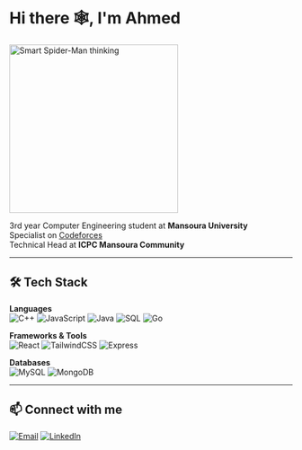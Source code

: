 # Hi there 🕸️, I'm Ahmed  

<img src="https://media.giphy.com/media/v1.Y2lkPWVjZjA1ZTQ3bWtvODY5bjUzdHFxNnR6ZXh4eXI0NDhncGpmeXVkN3E3MXJmb2NhbiZlcD12MV9naWZzX3NlYXJjaCZjdD1n/oXnN2TNSgfJQI/giphy.gif" width="300" alt="Smart Spider-Man thinking"/>

3rd year Computer Engineering student at **Mansoura University**  
Specialist on [Codeforces](https://codeforces.com/profile/ahmed-07)  
Technical Head at **ICPC Mansoura Community**  

---

## 🛠 Tech Stack  

**Languages**  
![C++](https://img.shields.io/badge/C++-00599C?style=for-the-badge&logo=cplusplus&logoColor=white) ![JavaScript](https://img.shields.io/badge/JavaScript-F7DF1E?style=for-the-badge&logo=javascript&logoColor=black) ![Java](https://img.shields.io/badge/Java-ED8B00?style=for-the-badge&logo=openjdk&logoColor=white) ![SQL](https://img.shields.io/badge/SQL-4479A1?style=for-the-badge&logo=databricks&logoColor=white) ![Go](https://img.shields.io/badge/Go-00ADD8?style=for-the-badge&logo=go&logoColor=white)  
 

**Frameworks & Tools**  
![React](https://img.shields.io/badge/React-20232A?style=for-the-badge&logo=react&logoColor=61DAFB) ![TailwindCSS](https://img.shields.io/badge/TailwindCSS-38B2AC?style=for-the-badge&logo=tailwind-css&logoColor=white) ![Express](https://img.shields.io/badge/Express-000000?style=for-the-badge&logo=express&logoColor=white)  

**Databases**  
![MySQL](https://img.shields.io/badge/MySQL-005C84?style=for-the-badge&logo=mysql&logoColor=white) ![MongoDB](https://img.shields.io/badge/MongoDB-4EA94B?style=for-the-badge&logo=mongodb&logoColor=white)  

---

## 📫 Connect with me  

[![Email](https://img.shields.io/badge/Email-D14836?style=for-the-badge&logo=gmail&logoColor=white)](mailto:ahmedmohamed2000771@gmail.com) [![LinkedIn](https://img.shields.io/badge/LinkedIn-0077B5?style=for-the-badge&logo=linkedin&logoColor=white)](https://www.linkedin.com/in/ahmed-mohamed-23834b299?utm_source=share&utm_campaign=share_via&utm_content=profile&utm_medium=ios_app)

